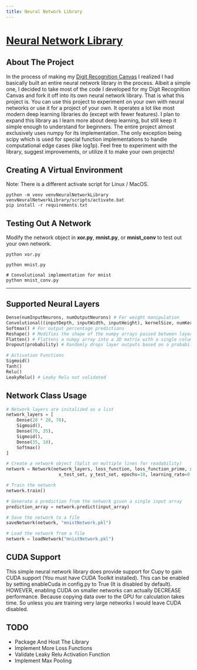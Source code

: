 ```yaml
---
title: Neural Network Library
---
```


# [Neural Network Library](https://github.com/Logon27/Neural-Network-Library)

## About The Project

In the process of making my [Digit Recognition Canvas](./digit-recognition-canvas.md) I realized I had basically built an entire neural network library in the process. Albeit a simple one, I decided to take most of the code I developed for my Digit Recognition Canvas and fork it off into its own neural network library. That is what this project is. You can use this project to experiment on your own with neural networks or use it for a project of your own. It operates a lot like most modern deep learning libraries do (except with fewer features). I plan to expand this library as I learn more about deep learning, but still keep it simple enough to understand for beginners. The entire project almost exclusively uses numpy for its implementation. The only exception being scipy which is used for special function implementations to handle computational edge cases (like log1p). Feel free to experiment with the library, suggest improvements, or utilize it to make your own projects!

## Creating A Virtual Environment

Note: There is a different activate script for Linux / MacOS.
```
python -m venv venvNeuralNetworkLibrary
venvNeuralNetworkLibrary/scripts/activate.bat
pip install -r requirements.txt
```

## Testing Out A Network

Modify the network object in **xor.py**, **mnist.py**, or **mnist_conv** to test out your own network.

```
python xor.py
```
```
python mnist.py
```
```
# Convolutional implementation for mnist
python mnist_conv.py
```

---

## Supported Neural Layers

```python
Dense(numInputNeurons, numOutputNeurons) # For weight manipulation
Convolutional((inputDepth, inputWidth, inputHeight), kernelSize, numKernels)
Softmax() # For output percentage predictions
Reshape() # Modifies the shape of the numpy arrays passed between layers
Flatten() # Flattens a numpy array into a 2D matrix with a single column
Dropout(probability) # Randomly drops layer outputs based on a probability to prevent overfitting

# Activation Functions
Sigmoid()
Tanh()
Relu()
LeakyRelu() # Leaky Relu not validated
```
## Network Class Usage

```python
# Network layers are initalized as a list
network_layers = [
    Dense(28 * 28, 70),
    Sigmoid(),
    Dense(70, 35),
    Sigmoid(),
    Dense(35, 10),
    Softmax()
]

# Create a network object (Split on multiple lines for readability)
network = Network(network_layers, loss_function, loss_function_prime, x_train_set, y_train_set, \
                    x_test_set, y_test_set, epochs=10, learning_rate=0.1, batch_size=1)

# Train the network
network.train()

# Generate a prediction from the network given a single input array
prediction_array = network.predict(input_array)

# Save the network to a file
saveNetwork(network, "mnistNetwork.pkl")

# Load the network from a file
network = loadNetwork("mnistNetwork.pkl")
```

## CUDA Support

This simple neural network library does provide support for Cupy to gain CUDA support (You must have CUDA Toolkit installed). This can be enabled by setting enableCuda in config.py to True (It is disabled by default). HOWEVER, enabling CUDA on smaller networks can actually DECREASE performance. Because copying data over to the GPU for calculation takes time. So unless you are training very large networks I would leave CUDA disabled.

## TODO

- Package And Host The Library
- Implement More Loss Functions
- Validate Leaky Relu Activation Function
- Implement Max Pooling